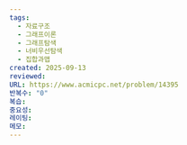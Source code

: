 ```yaml
---
tags:
  - 자료구조
  - 그래프이론
  - 그래프탐색
  - 너비우선탐색
  - 집합과맵
created: 2025-09-13
reviewed:
URL: https://www.acmicpc.net/problem/14395
반복수: "0"
복습:
중요성:
레이팅:
메모:
---
```

